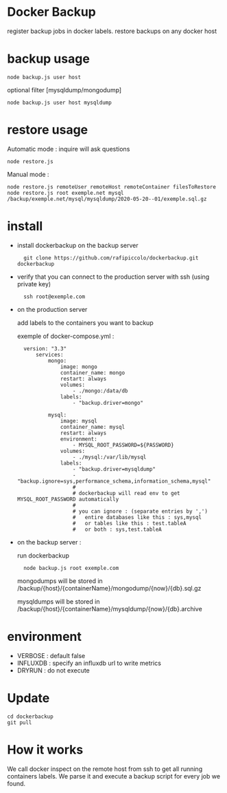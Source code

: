 # Docker Backup

register backup jobs in docker labels.
restore backups on any docker host

# backup usage

    node backup.js user host

optional filter [mysqldump/mongodump]

    node backup.js user host mysqldump

# restore usage

Automatic mode : inquire will ask questions

    node restore.js

Manual mode :

    node restore.js remoteUser remoteHost remoteContainer filesToRestore
    node restore.js root exemple.net mysql /backup/exemple.net/mysql/mysqldump/2020-05-20--01/exemple.sql.gz 

# install

- install dockerbackup on the backup server

        git clone https://github.com/rafipiccolo/dockerbackup.git dockerbackup

- verify that you can connect to the production server with ssh (using private key)

        ssh root@exemple.com

- on the production server

    add labels to the containers you want to backup

    exemple of docker-compose.yml :

        version: "3.3"
            services:
                mongo:
                    image: mongo
                    container_name: mongo
                    restart: always
                    volumes:
                        - ./mongo:/data/db
                    labels:
                        - "backup.driver=mongo"

                mysql:
                    image: mysql
                    container_name: mysql
                    restart: always
                    environment:
                        - MYSQL_ROOT_PASSWORD=${PASSWORD}
                    volumes:
                        - ./mysql:/var/lib/mysql
                    labels:
                        - "backup.driver=mysqldump"
                        - "backup.ignore=sys,performance_schema,information_schema,mysql"
                        #
                        # dockerbackup will read env to get MYSQL_ROOT_PASSWORD automatically
                        # 
                        # you can ignore : (separate entries by ',')
                        #   entire databases like this : sys,mysql
                        #   or tables like this : test.tableA
                        #   or both : sys,test.tableA

- on the backup server :

    run dockerbackup

        node backup.js root exemple.com

    mongodumps will be stored in /backup/{host}/{containerName}/mongodump/{now}/{db}.sql.gz

    mysqldumps will be stored in /backup/{host}/{containerName}/mysqldump/{now}/{db}.archive

# environment

- VERBOSE : default false
- INFLUXDB : specify an influxdb url to write metrics
- DRYRUN : do not execute

# Update

    cd dockerbackup
    git pull

# How it works

We call docker inspect on the remote host from ssh to get all running containers labels.
We parse it and execute a backup script for every job we found.
